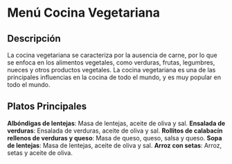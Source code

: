 # Menú Cocina Vegetariana

## Descripción
La cocina vegetariana se caracteriza por la ausencia de carne, por lo que se enfoca en los alimentos vegetales, como verduras, frutas, legumbres, nueces y otros productos vegetales. La cocina vegetariana es una de las principales influencias en la cocina de todo el mundo, y es muy popular en todo el mundo.

## Platos Principales
**Albóndigas de lentejas**: Masa de lentejas, aceite de oliva y sal.
**Ensalada de verduras**: Ensalada de verduras, aceite de oliva y sal.
**Rollitos de calabacín rellenos de verduras y queso**: Masa de queso, queso, salsa y queso.
**Sopa de lentejas**: Masa de lentejas, aceite de oliva y sal.
**Arroz con setas**: Arroz, setas y aceite de oliva.